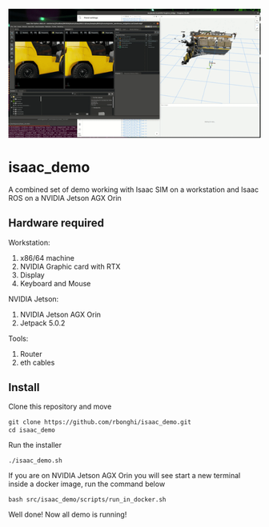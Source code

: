 ![isaac_demo](.doc/images/isaac_demo.gif)

# isaac_demo

A combined set of demo working with Isaac SIM on a workstation and Isaac ROS on a NVIDIA Jetson AGX Orin

## Hardware required

Workstation:

1. x86/64 machine
2. NVIDIA Graphic card with RTX
3. Display
4. Keyboard and Mouse

NVIDIA Jetson:

1. NVIDIA Jetson AGX Orin
2. Jetpack 5.0.2

Tools:

1. Router
2. eth cables

## Install

Clone this repository and move

```console
git clone https://github.com/rbonghi/isaac_demo.git
cd isaac_demo
```

Run the installer

```console
./isaac_demo.sh
```

If you are on NVIDIA Jetson AGX Orin you will see start a new terminal inside a docker image, run the command below

```console
bash src/isaac_demo/scripts/run_in_docker.sh
```

Well done! Now all demo is running!
